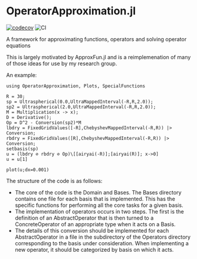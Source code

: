 # OperatorApproximation.jl
[![codecov](https://codecov.io/gh/tomtrogdon/OperatorApproximation.jl/graph/badge.svg?token=QXMLQ083L3)](https://codecov.io/gh/tomtrogdon/OperatorApproximation.jl) ![CI](https://github.com/github/docs/actions/workflows/CI.yml/badge.svg)

A framework for approximating functions, operators and solving operator equations

This is largely motivated by ApproxFun.jl and is a reimplemenation of many of those ideas for use by my research group.

An example:

```
using OperatorApproximation, Plots, SpecialFunctions

R = 30;
sp = Ultraspherical(0.0,UltraMappedInterval(-R,R,2.0)); 
sp2 = Ultraspherical(2.0,UltraMappedInterval(-R,R,2.0));
M = Multiplication(x -> x);
D = Derivative();
Op = D^2 - Conversion(sp2)*M
lbdry = FixedGridValues([-R],ChebyshevMappedInterval(-R,R)) |> Conversion;
rbdry = FixedGridValues([R],ChebyshevMappedInterval(-R,R)) |> Conversion;
setbasis(sp)
u = (lbdry ⊘ rbdry ⊘ Op)\[[airyai(-R)];[airyai(R)]; x->0]
u = u[1]

plot(u;dx=0.001)
```


The structure of the code is as follows:

* The core of the code is the Domain and Bases.   The Bases directory contains one file for each basis that is implemented.  This has the specific functions for performing all the core tasks for a given basis.  
* The implementation of operators occurs in two steps.  The first is the definition of an AbstractOperator that is then turned to a ConcreteOperator of an appropriate type when it acts on a Basis.
* The details of this conversion should be implemented for each AbstractOperator in a file in the subdirectory of the Operators directory corresponding to the basis under consideration.  When implementing a new operator, it should be categorized by basis on which it acts.
